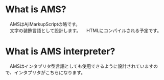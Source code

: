 # What is AMS?
　AMSはAjiMarkupScriptの略です。  
　文字の装飾言語として設計します。
　HTMLにコンパイルされる予定です。
# What is AMS interpreter?
　AMSはインタプリタ型言語としても使用できるように設計されていますので、インタプリタがこちらになります。
